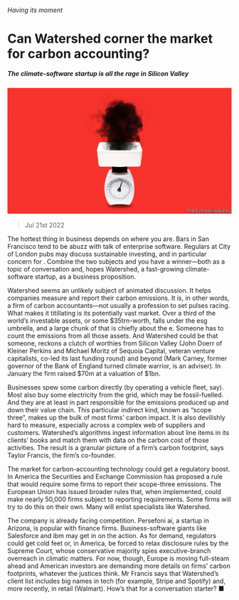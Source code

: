 ###### Having its moment

# Can Watershed corner the market for carbon accounting? 

##### The climate-software startup is all the rage in Silicon Valley 

![image](images/20220723_WBD002.jpg) 

> Jul 21st 2022 

The hottest thing in business depends on where you are. Bars in San Francisco tend to be abuzz with talk of enterprise software. Regulars at City of London pubs may discuss sustainable investing, and in particular concern for . Combine the two subjects and you have a winner—both as a topic of conversation and, hopes Watershed, a fast-growing climate-software startup, as a business proposition.

Watershed seems an unlikely subject of animated discussion. It helps companies measure and report their carbon emissions. It is, in other words, a firm of carbon accountants—not usually a profession to set pulses racing. What makes it titillating is its potentially vast market. Over a third of the world’s investable assets, or some $35trn-worth, falls under the esg umbrella, and a large chunk of that is chiefly about the e. Someone has to count the emissions from all those assets. And Watershed could be that someone, reckons a clutch of worthies from Silicon Valley (John Doerr of Kleiner Perkins and Michael Moritz of Sequoia Capital, veteran venture capitalists, co-led its last funding round) and beyond (Mark Carney, former governor of the Bank of England turned climate warrior, is an adviser). In January the firm raised $70m at a valuation of $1bn.

Businesses spew some carbon directly (by operating a vehicle fleet, say). Most also buy some electricity from the grid, which may be fossil-fuelled. And they are at least in part responsible for the emissions produced up and down their value chain. This particular indirect kind, known as “scope three”, makes up the bulk of most firms’ carbon impact. It is also devilishly hard to measure, especially across a complex web of suppliers and customers. Watershed’s algorithms ingest information about line items in its clients’ books and match them with data on the carbon cost of those activities. The result is a granular picture of a firm’s carbon footprint, says Taylor Francis, the firm’s co-founder.

The market for carbon-accounting technology could get a regulatory boost. In America the Securities and Exchange Commission has proposed a rule that would require some firms to report their scope-three emissions. The European Union has issued broader rules that, when implemented, could make nearly 50,000 firms subject to reporting requirements. Some firms will try to do this on their own. Many will enlist specialists like Watershed. 

The company is already facing competition. Persefoni ai, a startup in Arizona, is popular with finance firms. Business-software giants like Salesforce and ibm may get in on the action. As for demand, regulators could get cold feet or, in America, be forced to relax disclosure rules by the Supreme Court, whose conservative majority spies executive-branch overreach in climatic matters. For now, though, Europe is moving full-steam ahead and American investors are demanding more details on firms’ carbon footprints, whatever the justices think. Mr Francis says that Watershed’s client list includes big names in tech (for example, Stripe and Spotify) and, more recently, in retail (Walmart). How’s that for a conversation starter? ■


